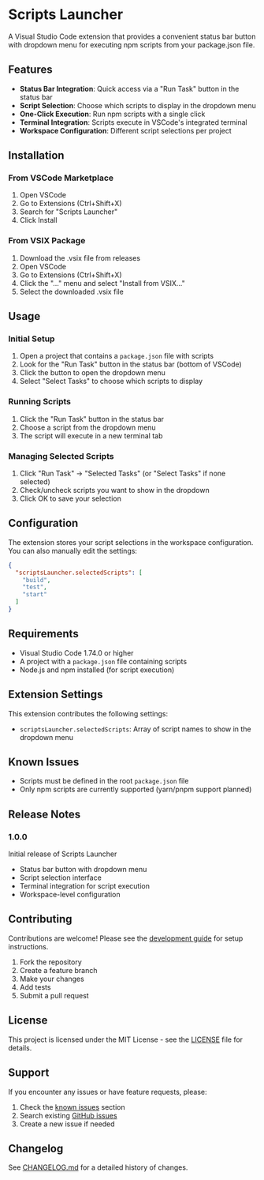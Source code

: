 # Scripts Launcher

A Visual Studio Code extension that provides a convenient status bar button with dropdown menu for executing npm scripts from your package.json file.

## Features

- **Status Bar Integration**: Quick access via a "Run Task" button in the status bar
- **Script Selection**: Choose which scripts to display in the dropdown menu
- **One-Click Execution**: Run npm scripts with a single click
- **Terminal Integration**: Scripts execute in VSCode's integrated terminal
- **Workspace Configuration**: Different script selections per project

## Installation

### From VSCode Marketplace

1. Open VSCode
2. Go to Extensions (Ctrl+Shift+X)
3. Search for "Scripts Launcher"
4. Click Install

### From VSIX Package

1. Download the .vsix file from releases
2. Open VSCode
3. Go to Extensions (Ctrl+Shift+X)
4. Click the "..." menu and select "Install from VSIX..."
5. Select the downloaded .vsix file

## Usage

### Initial Setup

1. Open a project that contains a `package.json` file with scripts
2. Look for the "Run Task" button in the status bar (bottom of VSCode)
3. Click the button to open the dropdown menu
4. Select "Select Tasks" to choose which scripts to display

### Running Scripts

1. Click the "Run Task" button in the status bar
2. Choose a script from the dropdown menu
3. The script will execute in a new terminal tab

### Managing Selected Scripts

1. Click "Run Task" → "Selected Tasks" (or "Select Tasks" if none selected)
2. Check/uncheck scripts you want to show in the dropdown
3. Click OK to save your selection

## Configuration

The extension stores your script selections in the workspace configuration. You can also manually edit the settings:

```json
{
  "scriptsLauncher.selectedScripts": [
    "build",
    "test",
    "start"
  ]
}
```

## Requirements

- Visual Studio Code 1.74.0 or higher
- A project with a `package.json` file containing scripts
- Node.js and npm installed (for script execution)

## Extension Settings

This extension contributes the following settings:

- `scriptsLauncher.selectedScripts`: Array of script names to show in the dropdown menu

## Known Issues

- Scripts must be defined in the root `package.json` file
- Only npm scripts are currently supported (yarn/pnpm support planned)

## Release Notes

### 1.0.0

Initial release of Scripts Launcher

- Status bar button with dropdown menu
- Script selection interface
- Terminal integration for script execution
- Workspace-level configuration

## Contributing

Contributions are welcome! Please see the [development guide](./documentation/development.md) for setup instructions.

1. Fork the repository
2. Create a feature branch
3. Make your changes
4. Add tests
5. Submit a pull request

## License

This project is licensed under the MIT License - see the [LICENSE](LICENSE) file for details.

## Support

If you encounter any issues or have feature requests, please:

1. Check the [known issues](#known-issues) section
2. Search existing [GitHub issues](https://github.com/trystan4861/scripts-launcher/issues)
3. Create a new issue if needed

## Changelog

See [CHANGELOG.md](CHANGELOG.md) for a detailed history of changes.